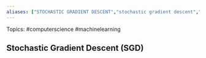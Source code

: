 ```yaml
---
aliases: ["STOCHASTIC GRADIENT DESCENT","stochastic gradient descent","Stochastic gradient descent","SGD","sgd"] 
---
```

Topics: #computerscience #machinelearning 

## Stochastic Gradient Descent (SGD)

